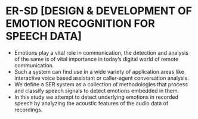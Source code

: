# ER-SD [DESIGN & DEVELOPMENT OF EMOTION RECOGNITION FOR SPEECH DATA]

*  Emotions play a vital role in communication, the detection and analysis of the same is of vital importance in today’s digital world of remote communication. 
*  Such a system can find use in a wide variety of application areas like interactive voice based assistant or caller-agent conversation analysis.
*  We define a SER system as a collection of methodologies that process and classify speech signals to detect emotions embedded in them.
*  In this study we attempt to detect underlying emotions in recorded speech by analyzing the acoustic features of the audio data of recordings. 

